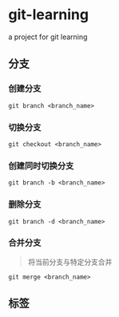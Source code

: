 # git-learning
a project for git learning

## 分支

### 创建分支
`git branch <branch_name>`

### 切换分支
`git checkout <branch_name>`

### 创建同时切换分支
`git branch -b <branch_name>`

### 删除分支
`git branch -d <branch_name>`

### 合并分支
> 将当前分支与特定分支合并

`git merge <branch_name>`

## 标签